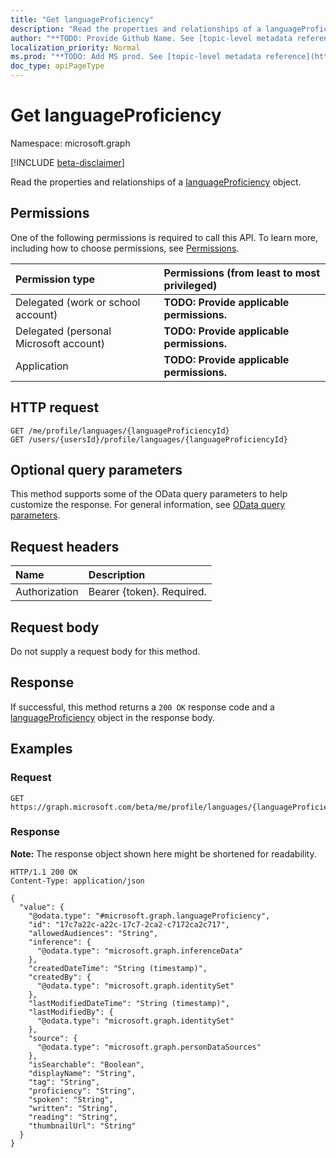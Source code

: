 ```yaml
---
title: "Get languageProficiency"
description: "Read the properties and relationships of a languageProficiency object."
author: "**TODO: Provide Github Name. See [topic-level metadata reference](https://msgo.azurewebsites.net/add/document/guidelines/metadata.html#topic-level-metadata)**"
localization_priority: Normal
ms.prod: "**TODO: Add MS prod. See [topic-level metadata reference](https://msgo.azurewebsites.net/add/document/guidelines/metadata.html#topic-level-metadata)**"
doc_type: apiPageType
---
```


# Get languageProficiency
Namespace: microsoft.graph

[!INCLUDE [beta-disclaimer](../../includes/beta-disclaimer.md)]

Read the properties and relationships of a [languageProficiency](../resources/languageproficiency.md) object.

## Permissions
One of the following permissions is required to call this API. To learn more, including how to choose permissions, see [Permissions](/graph/permissions-reference).

|Permission type|Permissions (from least to most privileged)|
|:---|:---|
|Delegated (work or school account)|**TODO: Provide applicable permissions.**|
|Delegated (personal Microsoft account)|**TODO: Provide applicable permissions.**|
|Application|**TODO: Provide applicable permissions.**|

## HTTP request

<!-- {
  "blockType": "ignored"
}
-->
``` http
GET /me/profile/languages/{languageProficiencyId}
GET /users/{usersId}/profile/languages/{languageProficiencyId}
```

## Optional query parameters
This method supports some of the OData query parameters to help customize the response. For general information, see [OData query parameters](/graph/query-parameters).

## Request headers
|Name|Description|
|:---|:---|
|Authorization|Bearer {token}. Required.|

## Request body
Do not supply a request body for this method.

## Response

If successful, this method returns a `200 OK` response code and a [languageProficiency](../resources/languageproficiency.md) object in the response body.

## Examples

### Request
<!-- {
  "blockType": "request",
  "name": "get_languageproficiency"
}
-->
``` http
GET https://graph.microsoft.com/beta/me/profile/languages/{languageProficiencyId}
```


### Response
**Note:** The response object shown here might be shortened for readability.
<!-- {
  "blockType": "response",
  "truncated": true,
  "@odata.type": "microsoft.graph.languageProficiency"
}
-->
``` http
HTTP/1.1 200 OK
Content-Type: application/json

{
  "value": {
    "@odata.type": "#microsoft.graph.languageProficiency",
    "id": "17c7a22c-a22c-17c7-2ca2-c7172ca2c717",
    "allowedAudiences": "String",
    "inference": {
      "@odata.type": "microsoft.graph.inferenceData"
    },
    "createdDateTime": "String (timestamp)",
    "createdBy": {
      "@odata.type": "microsoft.graph.identitySet"
    },
    "lastModifiedDateTime": "String (timestamp)",
    "lastModifiedBy": {
      "@odata.type": "microsoft.graph.identitySet"
    },
    "source": {
      "@odata.type": "microsoft.graph.personDataSources"
    },
    "isSearchable": "Boolean",
    "displayName": "String",
    "tag": "String",
    "proficiency": "String",
    "spoken": "String",
    "written": "String",
    "reading": "String",
    "thumbnailUrl": "String"
  }
}
```

